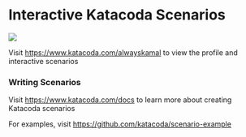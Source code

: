 # Interactive Katacoda Scenarios

[![](http://shields.katacoda.com/katacoda/alwayskamal/count.svg)](https://www.katacoda.com/alwayskamal "Get your profile on Katacoda.com")

Visit https://www.katacoda.com/alwayskamal to view the profile and interactive scenarios

### Writing Scenarios
Visit https://www.katacoda.com/docs to learn more about creating Katacoda scenarios

For examples, visit https://github.com/katacoda/scenario-example
